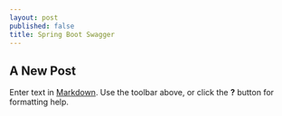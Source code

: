 ```yaml
---
layout: post
published: false
title: Spring Boot Swagger
---
```

## A New Post

Enter text in [Markdown](http://daringfireball.net/projects/markdown/). Use the toolbar above, or click the **?** button for formatting help.
